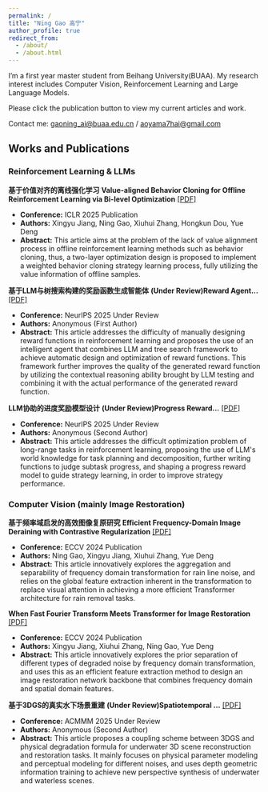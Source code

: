 ```yaml
---
permalink: /
title: "Ning Gao 高宁"
author_profile: true
redirect_from: 
  - /about/
  - /about.html
---
```


I’m a first year master student from Beihang University(BUAA). My research interest includes Computer Vision, Reinforcement Learning and Large Language Models.

Please click the publication button to view my current articles and work.

Contact me: gaoning_ai@buaa.edu.cn / aoyama7hai@gmail.com

## Works and Publications

### Reinforcement Learning & LLMs

**基于价值对齐的离线强化学习**
**Value-aligned Behavior Cloning for Offline Reinforcement Learning via Bi-level Optimization** [ [PDF] ](/files/ICLR2025_OfflineRL.pdf)
* **Conference:** ICLR 2025 Publication
* **Authors:** Xingyu Jiang, Ning Gao, Xiuhui Zhang, Hongkun Dou, Yue Deng
* **Abstract:** This article aims at the problem of the lack of value alignment process in offline reinforcement learning methods such as behavior cloning, thus, a two-layer optimization design is proposed to implement a weighted behavior cloning strategy learning process, fully utilizing the value information of offline samples.

**基于LLM与树搜索构建的奖励函数生成智能体**
**(Under Review)Reward Agent...** [ [PDF] ](/files/NeurIPS2025Review_RewardFunctionAgent.pdf)
* **Conference:** NeurIPS 2025 Under Review
* **Authors:** Anonymous (First Author)
* **Abstract:** This article addresses the difficulty of manually designing reward functions in reinforcement learning and proposes the use of an intelligent agent that combines LLM and tree search framework to achieve automatic design and optimization of reward functions. This framework further improves the quality of the generated reward function by utilizing the contextual reasoning ability brought by LLM testing and combining it with the actual performance of the generated reward function.

**LLM协助的进度奖励模型设计**
**(Under Review)Progress Reward...** [ [PDF] ](/files/NeurIPS2025Review_PRMinRLwithLLM.pdf)
* **Conference:** NeurIPS 2025 Under Review
* **Authors:** Anonymous (Second Author)
* **Abstract:** This article addresses the difficult optimization problem of long-range tasks in reinforcement learning, proposing the use of LLM's world knowledge for task planning and decomposition, further writing functions to judge subtask progress, and shaping a progress reward model to guide strategy learning, in order to improve strategy performance.

### Computer Vision (mainly Image Restoration)

**基于频率域启发的高效图像复原研究**
**Efficient Frequency-Domain Image Deraining with Contrastive Regularization** [ [PDF] ](/files/ECCV2024_Deraining.pdf)
* **Conference:** ECCV 2024 Publication
* **Authors:** Ning Gao, Xingyu Jiang, Xiuhui Zhang, Yue Deng
* **Abstract:** This article innovatively explores the aggregation and separability of frequency domain transformation for rain line noise, and relies on the global feature extraction inherent in the transformation to replace visual attention in achieving a more efficient Transformer architecture for rain removal tasks.

**When Fast Fourier Transform Meets Transformer for Image Restoration** [ [PDF] ](/files/ECCV2024_ImageRestoration.pdf)
* **Conference:** ECCV 2024 Publication
* **Authors:** Xingyu Jiang, Xiuhui Zhang, Ning Gao, Yue Deng
* **Abstract:** This article innovatively explores the prior separation of different types of degraded noise by frequency domain transformation, and uses this as an efficient feature extraction method to design an image restoration network backbone that combines frequency domain and spatial domain features.

**基于3DGS的真实水下场景重建**
**(Under Review)Spatiotemporal ...** [ [PDF] ](/files/ACMMM2025Review_Underwater3DGS.pdf)
* **Conference:** ACMMM 2025 Under Review
* **Authors:** Anonymous (Second Author)
* **Abstract:** This article proposes a coupling scheme between 3DGS and physical degradation formula for underwater 3D scene reconstruction and restoration tasks. It mainly focuses on physical parameter modeling and perceptual modeling for different noises, and uses depth geometric information training to achieve new perspective synthesis of underwater and waterless scenes.
